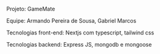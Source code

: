Projeto: GameMate

Equipe: Armando Pereira de Sousa, Gabriel Marcos

Tecnologias front-end: Nextjs com typescript, tailwind css

Tecnologias backend: Express JS, mongodb e mongoose
